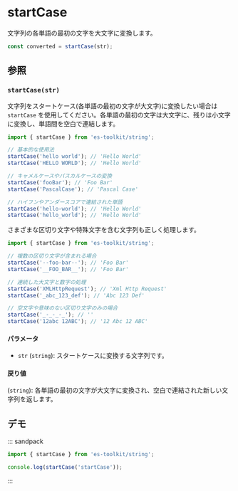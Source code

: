 # startCase

文字列の各単語の最初の文字を大文字に変換します。

```typescript
const converted = startCase(str);
```

## 参照

### `startCase(str)`

文字列をスタートケース(各単語の最初の文字が大文字)に変換したい場合は `startCase` を使用してください。各単語の最初の文字は大文字に、残りは小文字に変換し、単語間を空白で連結します。

```typescript
import { startCase } from 'es-toolkit/string';

// 基本的な使用法
startCase('hello world'); // 'Hello World'
startCase('HELLO WORLD'); // 'Hello World'

// キャメルケースやパスカルケースの変換
startCase('fooBar'); // 'Foo Bar'
startCase('PascalCase'); // 'Pascal Case'

// ハイフンやアンダースコアで連結された単語
startCase('hello-world'); // 'Hello World'
startCase('hello_world'); // 'Hello World'
```

さまざまな区切り文字や特殊文字を含む文字列も正しく処理します。

```typescript
import { startCase } from 'es-toolkit/string';

// 複数の区切り文字が含まれる場合
startCase('--foo-bar--'); // 'Foo Bar'
startCase('__FOO_BAR__'); // 'Foo Bar'

// 連続した大文字と数字の処理
startCase('XMLHttpRequest'); // 'Xml Http Request'
startCase('_abc_123_def'); // 'Abc 123 Def'

// 空文字や意味のない区切り文字のみの場合
startCase('_-_-_-_'); // ''
startCase('12abc 12ABC'); // '12 Abc 12 ABC'
```

#### パラメータ

- `str` (`string`): スタートケースに変換する文字列です。

#### 戻り値

(`string`): 各単語の最初の文字が大文字に変換され、空白で連結された新しい文字列を返します。

## デモ

::: sandpack

```ts index.ts
import { startCase } from 'es-toolkit/string';

console.log(startCase('startCase'));
```

:::
